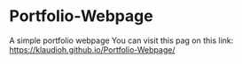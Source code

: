 # Portfolio-Webpage
A simple portfolio webpage
You can visit this pag on this link: https://klaudioh.github.io/Portfolio-Webpage/
